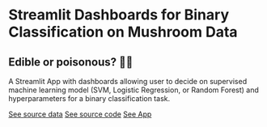 # Streamlit Dashboards for Binary Classification on Mushroom Data

## Edible or poisonous? 🍄🍴

A Streamlit App with dashboards allowing user to decide on supervised machine learning model (SVM, Logistic Regression, or Random Forest) and hyperparameters for a binary classification task.

[See source data](https://archive.ics.uci.edu/ml/datasets/Mushroom)
[See source code]()
[See App]()
